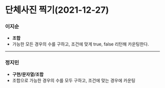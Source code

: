 # 단체사진 찍기(2021-12-27)
### 이지순
* **조합**
* 가능한 모든 경우의 수를 구하고, 조건에 맞게 true, false 리턴해 카운팅한다.
---
### 정지민
* **구현/문자열/조합**
* 조합으로 가능한 경우의 수를 모두 구하고, 조건에 맞는 경우에 카운팅
